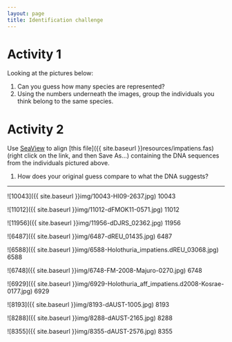 ```yaml
---
layout: page
title: Identification challenge
---
```


# Activity 1

Looking at the pictures below:

1. Can you guess how many species are represented?
1. Using the numbers underneath the images, group the individuals you think
   belong to the same species.

# Activity 2

Use [SeaView](http://doua.prabi.fr/software/seaview) to align [this file]({{
site.baseurl }}resources/impatiens.fas) (right click on the link, and then Save
As…) containing the DNA sequences from the individuals pictured above.

1. How does your original guess compare to what the DNA suggests?

-----

![10043]({{ site.baseurl }}img/10043-HI09-2637.jpg)
10043

![11012]({{ site.baseurl }}img/11012-dFMOK11-0571.jpg)
11012

![11956]({{ site.baseurl }}img/11956-dDJRS_02362.jpg)
11956

![6487]({{ site.baseurl }}img/6487-dREU_01435.jpg)
6487

![6588]({{ site.baseurl }}img/6588-Holothuria_impatiens.dREU_03068.jpg)
6588

![6748]({{ site.baseurl }}img/6748-FM-2008-Majuro-0270.jpg)
6748

![6929]({{ site.baseurl }}img/6929-Holothuria_aff_impatiens.d2008-Kosrae-0177.jpg)
6929

![8193]({{ site.baseurl }}img/8193-dAUST-1005.jpg)
8193

![8288]({{ site.baseurl }}img/8288-dAUST-2165.jpg)
8288

![8355]({{ site.baseurl }}img/8355-dAUST-2576.jpg)
8355
